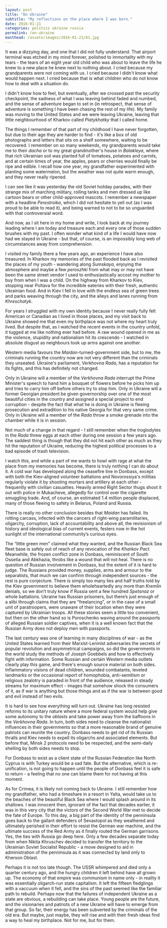 ```yaml
---
layout: post
title: "On Ukraine"
subtitle: "My reflections on the place where I was born."
date: 2016-01-21
categories: politics ukraine russia
permalink: /on-ukraine
masthead: /assets/images/2016-01-21/01.jpg
---
```

It was a dizzying day, and one that I did not fully understand. That airport terminal was etched in my mind forever, polished to immortality with my tears - the tears of an eight year old child who was about to leave the life he knew to a new place he knew next to nothing about. I cried because my grandparents were not coming with us. I cried because I didn't know what would happen next. I cried because that is what children who do not know how to deal with a situation do.

I didn't know how to feel, but eventually, after we crossed past the security checkpoint, the sadness of what I was leaving behind faded and numbed, and the sense of adventure began to set in (in retrospect, that sense of adventure is something I have been chasing the rest of my life). My family was moving to the United States and we were leaving Ukraine, leaving that little neighbourhood of Kharkov called _Piatykhatky_ that I called home.

The things I remember of that part of my childhood I have never forgotten, but due to their age they are harder to find - it's like a box of old photographs and letters that sits on a shelf somewhere, waiting to be recovered. I remember on so many weekends, my grandparents would take me to their _dacha_ or to my great grandmother's house in _Balakleya_, where that rich Ukrainian soil was planted full of tomatoes, potatoes and carrots, and at certain times of year, the apples, pears or cherries would finally be ripe and edible. I recall how one year, my grandfather experimented with planting some watermelon, but the weather was not quite warm enough, and they never really ripened.

I can see like it was yesterday the old Soviet holiday parades, with their strange mix of marching military, rolling tanks and men dressed up like cartoon bears or other child-approved mascots. I remember a newspaper with a headline _Perestroika_, which I did not hesitate to yell out (as I was proud to be able to read it), and being warned to not to be so unguarded with that controversial word.

And now, as I sit here in my home and write, I look back at my journey leading where I am today and treasure each and every one of those sudden brushes with my past. I often wonder what kind of a life I would have now had we stayed in Ukraine - but that, of course, is an impossibly long web of circumstances away from comprehension.

I visited my family there a few years ago, an experience I have also treasured. In Kharkov my memories of the past flooded back as I revisited the places of my youth - wandering along _Sumskaya_, enjoying the atmosphere and maybe a few _peroszhki_ from what may or may not have been the same street vendor I used to enthusiastically accost my mother to buy from when I was a child. On the highway from Kharkov to Kiev, stopping near Poltava for the incredible eateries with their fresh, authentic Ukrainian food. And in Kiev I fell in love with the endless sea of green trees and parks weaving through the city, and the alleys and lanes running from _Khreschatyk_.

For years I struggled with my own identity because I never really fully felt American or Canadian as I lived in those places, and my visit back to Ukraine showed me that even my birthplace was not where my heart truly lived. But despite that, as I watched the recent events in the country unfold, it tugged at me like nothing ever had before. A raw wound opened in me as the violence, stupidity and nationalism hit its crescendo - I watched in absolute disgust as neighbours took up arms against one another.

Western media favours the _Maidan_-turned-government side, but to me, the criminals running the country now are not very different than the criminals they unseated. Ukraine's parliament, _Verkhovna Rada_, has a reputation for its fights, and this has definitely not changed.

Only in Ukraine will a member of the _Verkhovna Rada_ interrupt the Prime Minister's speech to hand him a bouquet of flowers before he picks him up and tries to carry him off before others try to stop him. Only in Ukraine will a former Georgian president be given governorship over one of the most beautiful cities in the country and assigned a special project to end corruption - despite the fact that what he is doing in Ukraine is fleeing prosecution and extradition to his native Georgia for that very same crime. Only in Ukraine will a member of the _Rada_ throw a smoke grenade into the chamber while it is in session.

Not much of a change in that regard - I still remember when the troglodytes in the _Rada_ threw eggs at each other during one session a few years ago. The saddest thing is though that they did not hit each other as much as they hit the reputation of Ukraine, reducing the highest political processes to a bad episode of trash television.

I watch this, and while a part of me wants to howl with rage at what the place from my memories has become, there is truly nothing I can do about it. A cold war has developed along the ceasefire line in Donbass, except with both the Kiev-aligned volunteer battalions and Novorossiya's militias regularly violate it by shooting mortars and artillery at each other - frequently with civilian casualties. Heavily armed Right Sector thugs shoot it out with police in Mukacheve, allegedly for control over the cigarette smuggling trade. And, of course, an estimated 1.4 million people displaced, many of those fleeing to safety in Belarus, Poland and Russia.

There is really no other conclusion besides that _Maidan_ has failed. Its rotting carcass, infected with the cancers of right-wing paramilitaries, oligarchy, corruption, lack of accountability and above all, the revisionism of history and ideological bias of current events, festers now in the hot sunlight of the international community’s curious eyes.

The “little green men” claimed what they wanted, and the Russian Black Sea fleet base is safely out of reach of any revocation of the _Kharkov Pact_. Meanwhile, the frozen conflict zone in Donbass, reminiscent of South Ossetia and Abkhazia, throbs like a wound that will not heal. There is no question of Russian involvement in Donbass, but the extent of it is hard to judge. The Russians provided money, supplies, arms and armour to the separatists, that much we can confirm through independent sources - the rest is pure conjecture. There is simply too many lies and half truths told by the Kiev government to believe them wholeheartedly any more than _Kremlin_ denials, so we don’t truly know if Russia sent a few hundred _Spetsnaz_ or whole battalions. Ukraine has Russian prisoners, but there’s just enough of a alibi through claims that they are "freelancing", or in the case of a small unit of paratroopers, were unaware of their location when they were captured by Ukrainian troops. All these stories seem a little too convenient, but then on the other hand so is Poroschenko waving around the passports of alleged Russian soldier captives, when it is a well known fact that the Russian Army does not deploy men with passports.

The last century was one of learning in many disciplines of war - as the United States learned from their Marxist-Leninist adversaries the secrets of popular revolution and asymmetrical campaigns, so did the governments in the world study the methods of Joseph Goebbels and how to effectively fight with information. Some Russian and certain Western media outlets clearly play this game, and there's enough source material on both sides. Inflammatory visions of dead children, wounded combatants, leveled landmarks or the occasional report of homophobia, anti-semitism or religious zealotry is paraded in front of the audience, released in steady streams for maximum effect - images that somehow shock the consumers of it, as if war is anything but those things and as if the war is between good and evil instead of two evils.

It is hard to see how everything will turn out. Ukraine has long resisted reforms to its unitary nature where a more federal system would help give some autonomy to the _oblasts_ and take power away from the baffoons in the _Verkhovna Rada_. In turn, both sides need to cleanse the nationalist influences in their governments so that a more reasonable brand of genuine patriots can reunite the country. Donbass needs to get rid of its Russian thralls and Kiev needs to expell its oligarchs and associated elements. But before that, Minsk 2 protocols need to be respected, and the semi-daily shelling by both sides needs to stop.

For Donbass to exist as a client state of the Russian Federation like North Cyprus is with Turkey would be a sad fate. But the alternative, which is re-unification, is not going to happen until the people of Donbass feel it is safe to return - a feeling that no one can blame them for not having at this moment.

As for Crimea, it is likely not coming back to Ukraine. I still remember how my grandfather, who had a timeshare in a resort in Yalta, would take us to the beaches of the beautiful Black Sea where I would splash around in its shallows. I was innocent then, ignorant of the fact that decades earlier, it was in this very city that the victors of the Second World War met to decide the fate of Europe. To this day, a big part of the identity of the penninsula goes back to the gallant defenders of Sevastopol as they weathered and ultimately perished in their effort to resist the German war machine, and the ultimate success of the Red Army as it finally routed the German garrisons. Yes, the ties with Russia go deep here. Only a few decades separate today from when Nikita Khruschev decided to transfer the territory to the Ukrainian Soviet Socialist Republic - a move designed to aid in administration of the penninsula as it was connected by land only to Kherson Oblast.

Perhaps it is not too late though. The USSR whimpered and died only a quarter century ago, and the hungry children it left behind have all grown up. The economy of that empire was communism in name only - in reality it was essentially oligarch-run state capitalism. It left the fifteen fledglings with a vaccuum when it fell, and the sins of the past seemed like the familiar path to rebuild. Perhaps now that the failures of independent Ukraine as a state are obvious, a rebuilding can take place. Young people are the future, and the visionaries and patriots of a new Ukraine will have to emerge from that group. So far, their energy has been subverted by the criminals of the old era. But maybe, just maybe, they will rise and with their fresh ideas find a way to heal my birthplace. Not for me, but for them.

